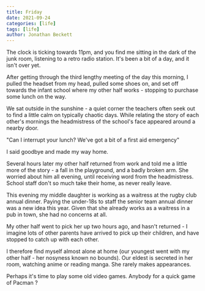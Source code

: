 ```yaml
---
title: Friday
date: 2021-09-24
categories: [life]
tags: [life]
author: Jonathan Beckett
---
```


The clock is ticking towards 11pm, and you find me sitting in the dark of the junk room, listening to a retro radio station. It's been a bit of a day, and it isn't over yet.

After getting through the third lengthy meeting of the day this morning, I pulled the headset from my head, pulled some shoes on, and set off towards the infant school where my other half works - stopping to purchase some lunch on the way.

We sat outside in the sunshine - a quiet corner the teachers often seek out to find a little calm on typically chaotic days. While relating the story of each other's mornings the headmistress of the school's face appeared around a nearby door.

"Can I interrupt your lunch? We've got a bit of a first aid emergency"

I said goodbye and made my way home.

Several hours later my other half returned from work and told me a little more of the story - a fall in the playground, and a badly broken arm. She worried about him all evening, until receiving word from the headmistress. School staff don't so much take their home, as never really leave.

This evening my middle daughter is working as a waitress at the rugby club annual dinner. Paying the under-18s to staff the senior team annual dinner was a new idea this year. Given that she already works as a waitress in a pub in town, she had no concerns at all.

My other half went to pick her up two hours ago, and hasn't returned - I imagine lots of other parents have arrived to pick up their children, and have stopped to catch up with each other.

I therefore find myself almost alone at home (our youngest went with my other half - her nosyness known no bounds). Our eldest is secreted in her room, watching anime or reading manga. She rarely makes appearances.

Perhaps it's time to play some old video games. Anybody for a quick game of Pacman ?